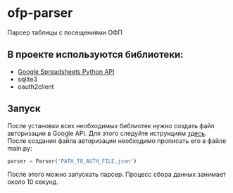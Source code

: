 # ofp-parser
Парсер таблицы с посещениями ОФП

## В проекте используются библиотеки:
 * <a href="https://github.com/burnash/gspread">Google Spreadsheets Python API</a>
 * sqlite3
 * oauth2client
 
## Запуск
После установки всех необходимых библиотек нужно создать файл авторизации
в Google API. Для этого следуйте иструкциям <a href='https://gspread.readthedocs.io/en/latest/oauth2.html'>здесь</a>.
<br>
После создания файла авторизации необходимо прописать его в файле main.py:
```python
parser = Parser('PATH_TO_AUTH_FILE.json')
``` 
После этого можно запускать парсер. Процесс сбора данных занимает около 10 секунд.